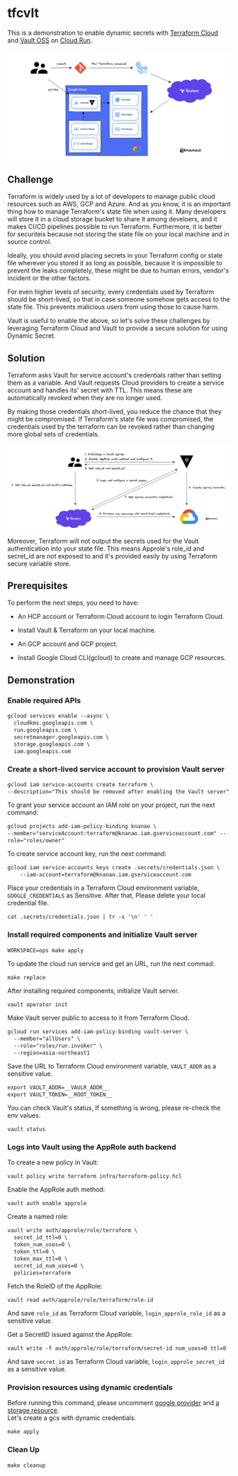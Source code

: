 # tfcvlt
This is a demonstration to enable dynamic secrets with [Terraform Cloud](https://cloud.hashicorp.com/products/terraform) and [Vault OSS](https://www.vaultproject.io/) on [Cloud Run](https://cloud.google.com/run).

![Architecture Overview](public/architecture-overview.png)

## Challenge
Terraform is widely used by a lot of developers to manage public cloud resources such as AWS, GCP and Azure.
And as you know, it is an important thing how to manage Terraform's state file when using it.
Many developers will store it in a cloud storage bucket to share it among develoers, and it makes CI/CD pipelines possible to run Terraform.
Furthermore, it is better for securiteis because not storing the state file on your local machine and in source control.

Ideally, you should avoid placing secrets in your Terraform config or state file wherever you stored it as long as possible,
because it is impossible to prevent the leaks completely, these might be due to human errors, vendor's incident or the other factors.
 
For even higher levels of security, every credentials used by Terraform should be short-lived, so that in case someone somehow gets access to the state file.
This prevents malicious users from using those to cause harm.

Vault is useful to enable the above, so let's solve these challenges by leveraging Terraform Cloud and Vault to provide a secure solution for using Dynamic Secret.


## Solution
Terraform asks Vault for service account's credentials rather than setting them as a variable.
And Vault requests Cloud providers to create a service account and handles its' secret with TTL.
This means these are automatically revoked when they are no longer used.

By making those credentials short-lived, you reduce the chance that they might be compromised.
If Terraform's state file was compromised, the credentials used by the terraform can be revoked rather than changing more global sets of credentials.

![Dynamic Secret Flow](public/dynamic-secret.png)

Moreover, Terraform will not output the secrets used for the Vault authentication into your state file.
This means Approle's role_id and secret_id are not exposed to and it's provided easily by using Terraform secure variable store.


## Prerequisites
To perform the next steps, you need to have:

* An HCP account or Terraform Cloud account to login Terraform Cloud.

* Install Vault & Terraform on your local machine.

* An GCP account and GCP project.

* Install Google Cloud CLI(gcloud) to create and manage GCP resources.


## Demonstration
### Enable required APIs
```
gcloud services enable --async \
  cloudkms.googleapis.com \
  run.googleapis.com \
  secretmanager.googleapis.com \
  storage.googleapis.com \
  iam.googleapis.com
```

### Create a short-lived service account to provision Vault server
```
gcloud iam service-accounts create terraform \
--description="This should be removed after enabling the Vault server"
```

To grant your service account an IAM role on your project, run the next command:
```
gcloud projects add-iam-policy-binding knanao \
--member="serviceAccount:terraform@knanao.iam.gserviceaccount.com" --role="roles/owner"
```

To create service account key, run the next command:
```
gcloud iam service-accounts keys create .secrets/credentials.json \
    --iam-account=terraform@knanao.iam.gserviceaccount.com
```

Place your credentials in a Terraform Cloud environment variable, `GOOGLE_CREDENTIALS` as Sensitive.
After that, Please delete your local credential file.
```
cat .secrets/credentials.json | tr -s '\n' ' '
```

### Install required components and initialize Vault server
```
WORKSPACE=ops make apply
```

To update the cloud run service and get an URL, run the next commad:
```
make replace
```

After installing required components, initialize Vault server.
```
vault operator init
```

Make Vault server public to access to it from Terraform Cloud.
```
gcloud run services add-iam-policy-binding vault-server \
  --member="allUsers" \
  --role="roles/run.invoker" \
  --region=asia-northeast1
```

Save the URL to Terraform Cloud environment variable, `VAULT_ADDR` as a sensitive value.
```
export VAULT_ADDR=__VAULR_ADDR__
export VAULT_TOKEN=__ROOT_TOKEN__
```

You can check Vault's status, If something is wrong, please re-check the env values.
```
vault status
```
### Logs into Vault using the AppRole auth backend
To create a new policy in Vault:
```
vault policy write terraform infra/terraform-policy.hcl
```

Enable the AppRole auth method:
```
vault auth enable approle
```

Create a named role:
```
vault write auth/approle/role/terraform \ 
  secret_id_ttl=0 \
  token_num_uses=0 \
  token_ttl=0 \
  token_max_ttl=0 \
  secret_id_num_uses=0 \
  policies=terraform
```

Fetch the RoleID of the AppRole:
```
vault read auth/approle/role/terraform/role-id
```
And save `role_id` as Terraform Cloud variable, `login_approle_role_id` as a sensitive value.

Get a SecretID issued against the AppRole:
```
vault write -f auth/approle/role/terraform/secret-id num_uses=0 ttl=0
```
And save `secret_id` as Terraform Cloud variable, `login_approle_secret_id` as a sensitive value.

### Provision resources using dynamic credentials
Before running this command, please uncomment [google provider](https://github.com/knanao/tfcvlt/blob/main/infra/dev/provider.tf) and [a storage resource](https://github.com/knanao/tfcvlt/blob/main/infra/dev/storage.tf).\
Let's create a gcs with dynamic credentials.
```
make apply
```

### Clean Up
```
make cleanup
```
